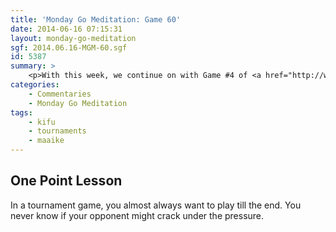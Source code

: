 ```yaml
---
title: 'Monday Go Meditation: Game 60'
date: 2014-06-16 07:15:31
layout: monday-go-meditation
sgf: 2014.06.16-MGM-60.sgf
id: 5387
summary: >
	<p>With this week, we continue on with Game #4 of <a href="http://www.thegochallenge.blogspot.com.au/2014/04/april-challenge.html">Maaike's April Challenge</a>, which also happens to be the first round of the <a href="/2014/04/29/1st-washington-open-baduk-championship-part/">1st Washington Open Baduk Championship</a> that I participated in a month or so ago. Though it ended up being a completely crazy roller coaster of a match, it is an excellent example of how volatile games can be in tournaments. Because of the pressure of competition, players will look for any slack move or advantage they can to reverse the game. With that said, hang on to your seats cause this is going to be a bumpy one!</p>
categories:
	- Commentaries
	- Monday Go Meditation
tags:
	- kifu
	- tournaments
	- maaike
---
```


## One Point Lesson

In a tournament game, you almost always want to play till the end. You never know if your opponent might crack under the pressure.
